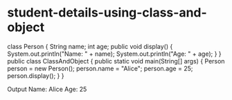 # student-details-using-class-and-object

class Person {
String name;
int age;
public void display() {
System.out.println(&quot;Name: &quot; + name);
System.out.println(&quot;Age: &quot; + age);
}
}
public class ClassAndObject {
public static void main(String[] args) {
Person person = new Person();
person.name = &quot;Alice&quot;;
person.age = 25;
person.display();
}
}

Output
Name: Alice
Age: 25
